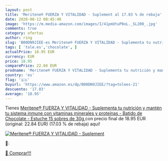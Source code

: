 ```yaml
---
layout: post
title: 'Meritene® FUERZA Y VITALIDAD - Suplement al 17.03 % de rebaja'
date: 2020-08-12 08:45:40
image: 'https://m.media-amazon.com/images/I/41pmUtuP0oL._SL200_.jpg'
comments: true
category: ofertas
author: ring
slug: 'B00DN9JIEE-es Meritene® FUERZA Y VITALIDAD - Suplementa tu nutrición y...'
tags: [ 'tole.es','chocolate', ]
actualPrice: 18.95 EUR
currency: EUR
price: 18.95
comparePrice: 22.84 EUR
prodname: 'Meritene® FUERZA Y VITALIDAD - Suplementa tu nutrición y mantén tu sistema inmune con vitaminas  minerales y proteínas - Batido de Chocolate - Estuche  15 sobres de 30g '
country: 'es'
flag: '🇪🇸'
buyurl: 'https://www.amazon.es/dp/B00DN9JIEE/?tag=tolees-21'
descuento: '17.03'
average: '18.95'
---
```


Tienes [Meritene® FUERZA Y VITALIDAD - Suplementa tu nutrición y mantén tu sistema inmune con vitaminas  minerales y proteínas - Batido de Chocolate - Estuche  15 sobres de 30g ](https://www.amazon.es/dp/B00DN9JIEE/?tag=tolees-21) con precio final de  18.95 EUR (original: 22.84 EUR) (17.03 %  de rebaja) aqui!

[![Meritene® FUERZA Y VITALIDAD - Suplement](https://m.media-amazon.com/images/I/41pmUtuP0oL._SL200_.jpg)](https://www.amazon.es/dp/B00DN9JIEE/?tag=tolees-21)

🔎:


[🛒 Comprar!!!](https://www.amazon.es/dp/B00DN9JIEE/?tag=tolees-21)
